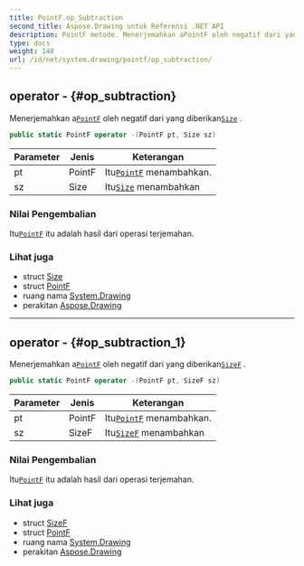 ```yaml
---
title: PointF.op_Subtraction
second_title: Aspose.Drawing untuk Referensi .NET API
description: PointF metode. Menerjemahkan aPointF oleh negatif dari yang diberikanSize .
type: docs
weight: 140
url: /id/net/system.drawing/pointf/op_subtraction/
---
```

## operator - {#op_subtraction}

Menerjemahkan a[`PointF`](../) oleh negatif dari yang diberikan[`Size`](../../size/) .

```csharp
public static PointF operator -(PointF pt, Size sz)
```

| Parameter | Jenis | Keterangan |
| --- | --- | --- |
| pt | PointF | Itu[`PointF`](../) menambahkan. |
| sz | Size | Itu[`Size`](../../size/) menambahkan |

### Nilai Pengembalian

Itu[`PointF`](../) itu adalah hasil dari operasi terjemahan.

### Lihat juga

* struct [Size](../../size/)
* struct [PointF](../)
* ruang nama [System.Drawing](../../pointf/)
* perakitan [Aspose.Drawing](../../../)

---

## operator - {#op_subtraction_1}

Menerjemahkan a[`PointF`](../) oleh negatif dari yang diberikan[`SizeF`](../../sizef/) .

```csharp
public static PointF operator -(PointF pt, SizeF sz)
```

| Parameter | Jenis | Keterangan |
| --- | --- | --- |
| pt | PointF | Itu[`PointF`](../) menambahkan. |
| sz | SizeF | Itu[`SizeF`](../../sizef/) menambahkan |

### Nilai Pengembalian

Itu[`PointF`](../) itu adalah hasil dari operasi terjemahan.

### Lihat juga

* struct [SizeF](../../sizef/)
* struct [PointF](../)
* ruang nama [System.Drawing](../../pointf/)
* perakitan [Aspose.Drawing](../../../)



